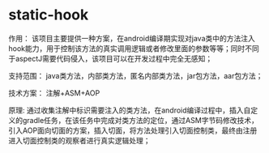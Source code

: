 # static-hook
作用：
该项目主要提供一种方案，在android编译期实现对java类中的方法注入hook能力，用于控制该方法的真实调用逻辑或者修改里面的参数等等；同时不同于aspectJ需要代码侵入，该项目可以在开发过程中完全无感知；

支持范围：
java类方法，内部类方法，匿名内部类方法，jar包方法，aar包方法；


技术方案：
注解+ASM+AOP

原理:
通过收集注解中标识需要注入的类方法，在android编译过程中，插入自定义的gradle任务，在该任务中完成对类方法的定位，通过ASM字节码修改技术，引入AOP面向切面的方案，插入切面，将方法处理引入切面控制类，最终由注册进入切面控制类的观察者进行真实逻辑处理；
